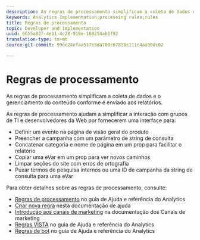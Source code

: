 ```yaml
---
description: As regras de processamento simplificam a coleta de dados e o gerenciamento do conteúdo conforme é enviado aos relatórios.
keywords: Analytics Implementation;processing rules;rules
title: Regras de processamento
topic: Developer and implementation
uuid: 6655a82f-4eb1-4c28-918e-168254ab1f92
translation-type: tm+mt
source-git-commit: 99ee24efaa517e8da700c67818c111c4aa90dc02

---
```



# Regras de processamento

As regras de processamento simplificam a coleta de dados e o gerenciamento do conteúdo conforme é enviado aos relatórios.

As regras de processamento ajudam a simplificar a interação com grupos de TI e desenvolvedores da Web por fornecerem uma interface para:

* Definir um evento na página de visão geral do produto
* Preencher a campanha com um parâmetro de string de consulta
* Concatenar categoria e nome de página em um prop para facilitar o relatório
* Copiar uma eVar em um prop para ver novos caminhos
* Limpar seções do site com erros de ortografia
* Puxar termos de pesquisa internos ou uma ID de campanha da string de consulta para uma eVar

Para obter detalhes sobre as regras de processamento, consulte:

* [Regras de processamento](https://marketing.adobe.com/resources/help/en_US/reference/processing_rules.html) no guia de Ajuda e referência do Analytics
* [Criar nova regra](/help/implement/c-implement-with-dtm/c-rules/t-rules-create.md) nesta documentação de ajuda
* [Introdução aos canais de marketing](https://marketing.adobe.com/resources/help/en_US/mchannel/c_getting_started_mchannel.html) na documentação dos Canais de marketing
* [Regras VISTA](https://marketing.adobe.com/resources/help/en_US/reference/VISTA.html) no guia de Ajuda e referência do Analytics
* [Regras de bot](https://marketing.adobe.com/resources/help/en_US/reference/bot_rules.html) no guia de Ajuda e referência do Analytics

